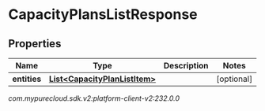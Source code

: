 # CapacityPlansListResponse


## Properties

| Name | Type | Description | Notes |
| ------------ | ------------- | ------------- | ------------- |
| **entities** | [**List&lt;CapacityPlanListItem&gt;**](CapacityPlanListItem) |  |  [optional] |




_com.mypurecloud.sdk.v2:platform-client-v2:232.0.0_
